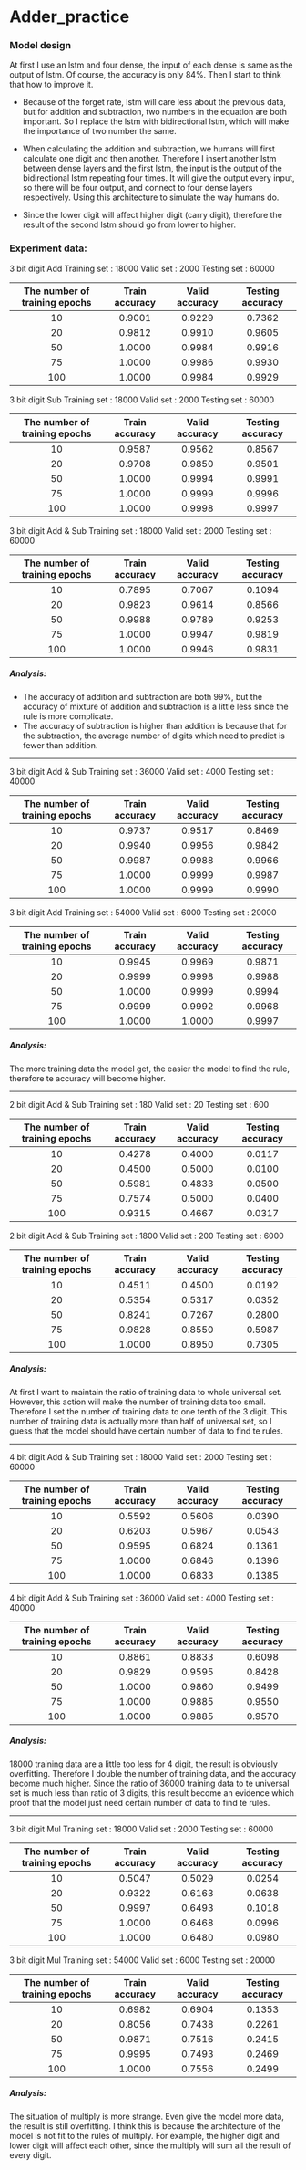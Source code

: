 # Adder_practice

### Model design
At first I use an lstm and four dense, the input of each dense is same as the output of lstm. Of course, the accuracy is only 84%.
Then I start to think that how to improve it.

* Because of the forget rate, lstm will care less about the previous data, but for addition and subtraction, two numbers in the equation are both important. So I replace the lstm with bidirectional lstm, which will make the importance of two number the same.

* When calculating the addition and subtraction, we humans will first calculate one digit and then another. Therefore I insert another lstm between dense layers and the first lstm, the input is the output of the bidirectional lstm repeating four times. It will give the output every input, so there will be four output, and connect to four dense layers respectively. Using this architecture to simulate the way humans do.

* Since the lower digit will affect higher digit (carry digit), therefore the result of the second lstm should go from lower to higher.

### Experiment data:

3 bit digit
Add
Training set : 18000
Valid set : 2000
Testing set : 60000

| The number of training epochs | Train accuracy | Valid accuracy | Testing accuracy |
| :------: | :------: | :------: | :------: |
| 10 | 0.9001 | 0.9229 | 0.7362 |
| 20 | 0.9812 | 0.9910 | 0.9605 |
| 50 | 1.0000 | 0.9984 | 0.9916 |
| 75 | 1.0000 | 0.9986 | 0.9930 |
| 100 | 1.0000 | 0.9984 | 0.9929 |




3 bit digit
Sub
Training set : 18000
Valid set : 2000
Testing set : 60000

| The number of training epochs | Train accuracy | Valid accuracy | Testing accuracy |
| :------: | :------: | :------: | :------: |
| 10 | 0.9587 | 0.9562 | 0.8567 |
| 20 | 0.9708 | 0.9850 | 0.9501 |
| 50 | 1.0000 | 0.9994 | 0.9991 |
| 75 | 1.0000 | 0.9999 | 0.9996 |
| 100 | 1.0000 | 0.9998 | 0.9997 |


3 bit digit
Add & Sub
Training set : 18000
Valid set : 2000
Testing set : 60000

| The number of training epochs | Train accuracy | Valid accuracy | Testing accuracy |
| :------: | :------: | :------: | :------: |
| 10 | 0.7895 | 0.7067 | 0.1094 |
| 20 | 0.9823 | 0.9614 | 0.8566 |
| 50 | 0.9988 | 0.9789 | 0.9253 |
| 75 | 1.0000 | 0.9947 | 0.9819 |
| 100 | 1.0000 | 0.9946 | 0.9831 |


##### Analysis:
* The accuracy of addition and subtraction are both 99%, but the accuracy of mixture of addition and subtraction is a little less since the rule is more complicate.
* The accuracy of subtraction is higher than addition is because that for the subtraction, the average number of digits which need to predict is fewer than addition.

----------------------------------------------

3 bit digit
Add & Sub
Training set : 36000
Valid set : 4000
Testing set : 40000

| The number of training epochs | Train accuracy | Valid accuracy | Testing accuracy |
| :------: | :------: | :------: | :------: |
| 10 | 0.9737 | 0.9517 | 0.8469 |
| 20 | 0.9940 | 0.9956 | 0.9842 |
| 50 | 0.9987 | 0.9988 | 0.9966 |
| 75 | 1.0000 | 0.9999 | 0.9987 |
| 100 | 1.0000 | 0.9999 | 0.9990 |


3 bit digit
Add
Training set : 54000
Valid set : 6000
Testing set : 20000

| The number of training epochs | Train accuracy | Valid accuracy | Testing accuracy |
| :------: | :------: | :------: | :------: |
| 10 | 0.9945 | 0.9969 | 0.9871 |
| 20 | 0.9999 | 0.9998 | 0.9988 |
| 50 | 1.0000 | 0.9999 | 0.9994 |
| 75 | 0.9999 | 0.9992 | 0.9968 |
| 100 | 1.0000 | 1.0000 | 0.9997 |


##### Analysis:
The more training data the model get, the easier the model to find the rule, therefore te accuracy will become higher.


---------------------------------------------------

2 bit digit
Add & Sub
Training set : 180
Valid set : 20
Testing set : 600

| The number of training epochs | Train accuracy | Valid accuracy | Testing accuracy |
| :------: | :------: | :------: | :------: |
| 10 | 0.4278 | 0.4000 | 0.0117 |
| 20 | 0.4500 | 0.5000 | 0.0100 |
| 50 | 0.5981 | 0.4833 | 0.0500 |
| 75 | 0.7574 | 0.5000 | 0.0400 |
| 100 | 0.9315 | 0.4667 | 0.0317 |


2 bit digit
Add & Sub
Training set : 1800
Valid set : 200
Testing set : 6000

| The number of training epochs | Train accuracy | Valid accuracy | Testing accuracy |
| :------: | :------: | :------: | :------: |
| 10 | 0.4511 | 0.4500 | 0.0192 |
| 20 | 0.5354 | 0.5317 | 0.0352 |
| 50 | 0.8241 | 0.7267 | 0.2800 |
| 75 | 0.9828 | 0.8550 | 0.5987 |
| 100 | 1.0000 | 0.8950 | 0.7305 |


##### Analysis:
At first I want to maintain the ratio of training data to whole universal set. However, this action will make the number of training data too small.
Therefore I set the number of training data to one tenth of the 3 digit.
This number of training data is actually more than half of universal set, so I guess that the model should have certain number of data to find te rules. 

-------------------------------------

4 bit digit
Add & Sub
Training set : 18000
Valid set : 2000
Testing set : 60000

| The number of training epochs | Train accuracy | Valid accuracy | Testing accuracy |
| :------: | :------: | :------: | :------: |
| 10 | 0.5592 | 0.5606 | 0.0390 |
| 20 | 0.6203 | 0.5967 | 0.0543 |
| 50 | 0.9595 | 0.6824 | 0.1361 |
| 75 | 1.0000 | 0.6846 | 0.1396 |
| 100 | 1.0000 | 0.6833 | 0.1385 |



4 bit digit
Add & Sub
Training set : 36000
Valid set : 4000
Testing set : 40000

| The number of training epochs | Train accuracy | Valid accuracy | Testing accuracy |
| :------: | :------: | :------: | :------: |
| 10 | 0.8861 | 0.8833 | 0.6098 |
| 20 | 0.9829 | 0.9595 | 0.8428 |
| 50 | 1.0000 | 0.9860 | 0.9499 |
| 75 | 1.0000 | 0.9885 | 0.9550 |
| 100 | 1.0000 | 0.9885 | 0.9570 |


##### Analysis:
18000 training data are a little too less for 4 digit, the result is obviously overfitting. Therefore I double the number of training data, and the accuracy become much higher.
Since the ratio of 36000 training data to te universal set is much less than ratio of 3 digits, this result become an evidence which proof that the model just need certain number of data to find te rules.

----------------------------------------------

3 bit digit
Mul
Training set : 18000
Valid set : 2000
Testing set : 60000

| The number of training epochs | Train accuracy | Valid accuracy | Testing accuracy |
| :------: | :------: | :------: | :------: |
| 10 | 0.5047 | 0.5029 | 0.0254 |
| 20 | 0.9322 | 0.6163 | 0.0638 |
| 50 | 0.9997 | 0.6493 | 0.1018 |
| 75 | 1.0000 | 0.6468 | 0.0996 |
| 100 | 1.0000 | 0.6480 | 0.0980 |


3 bit digit
Mul
Training set : 54000
Valid set : 6000
Testing set : 20000

| The number of training epochs | Train accuracy | Valid accuracy | Testing accuracy |
| :------: | :------: | :------: | :------: |
| 10 | 0.6982 | 0.6904 | 0.1353 |
| 20 | 0.8056 | 0.7438 | 0.2261 |
| 50 | 0.9871 | 0.7516 | 0.2415 |
| 75 | 0.9995 | 0.7493 | 0.2469 |
| 100 | 1.0000 | 0.7556 | 0.2499 |


##### Analysis:
The situation of multiply is more strange. Even give the model more data, the result is still overfitting.
I think this is because the architecture of the model is not fit to the rules of multiply. For example, the higher digit and lower digit will affect each other, since the multiply will sum all the result of every digit.

